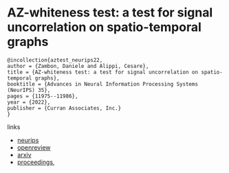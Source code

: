 # AZ-whiteness test: a test for signal uncorrelation on spatio-temporal graphs

```
@incollection{aztest_neurips22,
author = {Zambon, Daniele and Alippi, Cesare},
title = {AZ-whiteness test: a test for signal uncorrelation on spatio-temporal graphs},
booktitle = {Advances in Neural Information Processing Systems (NeurIPS) 35},
pages = {11975--11986},
year = {2022},
publisher = {Curran Associates, Inc.}
}
```

links
- [neurips](https://nips.cc/Conferences/2022/Schedule?showEvent=54220)
- [openreview](https://openreview.net/forum?id=SFeKNSxect)
- [arxiv](https://arxiv.org/abs/2204.11135)
- [proceedings](https://papers.nips.cc//paper_files/paper/2022/hash/4e9fa6e716940a7cfc60c46e6f702f52-Abstract-Conference.html),
